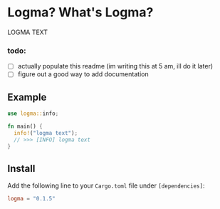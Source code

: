 # Logma? What's Logma?
LOGMA TEXT

### todo:
- [ ] actually populate this readme (im writing this at 5 am, ill do it later)
- [ ] figure out a good way to add documentation

## Example

```rust
use logma::info;

fn main() {
  info!("logma text");
  // >>> [INFO] logma text
}
```

## Install

Add the following line to your `Cargo.toml` file under `[dependencies]`:

```toml
logma = "0.1.5"
```